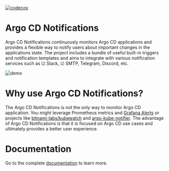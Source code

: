 [![codecov](https://codecov.io/gh/argoproj-labs/argocd-notifications/branch/master/graph/badge.svg)](https://codecov.io/gh/argoproj/argocd-notifications)

# Argo CD Notifications

Argo CD Notifications continuously monitors Argo CD applications and provides a flexible way to notify
users about important changes in the applications state. The project includes a bundle of useful
built-in triggers and notification templates and aims to integrate with various notification services such as
☑ Slack, ☑ SMTP, Telegram, Discord, etc.

![demo](./docs/demo.gif)

# Why use Argo CD Notifications?

The Argo CD Notifications is not the only way to monitor Argo CD application. You might leverage Prometheus
metrics and [Grafana Alerts](https://grafana.com/docs/grafana/latest/alerting/rules/) or projects
like [bitnami-labs/kubewatch](https://github.com/bitnami-labs/kubewatch) and
[argo-kube-notifier](https://github.com/argoproj-labs/argo-kube-notifier). The advantage of Argo CD Notifications is that
it is focused on Argo CD use cases and ultimately provides a better user experience.

# Documentation

Go to the complete [documentation](https://argoproj-labs.github.io/argocd-notifications/) to learn more.
